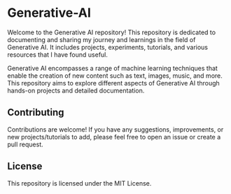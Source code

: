 # Generative-AI
Welcome to the Generative AI repository! This repository is dedicated to documenting and sharing my journey and learnings in the field of Generative AI. It includes projects, experiments, tutorials, and various resources that I have found useful.

Generative AI encompasses a range of machine learning techniques that enable the creation of new content such as text, images, music, and more. This repository aims to explore different aspects of Generative AI through hands-on projects and detailed documentation.

## Contributing
Contributions are welcome! If you have any suggestions, improvements, or new projects/tutorials to add, please feel free to open an issue or create a pull request.

## License
This repository is licensed under the MIT License.
